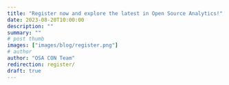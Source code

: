 ```yaml
---
title: "Register now and explore the latest in Open Source Analytics!"
date: 2023-08-20T10:00:00
description: ""
summary: ""
# post thumb
images: ["images/blog/register.png"]
# author
author: "OSA CON Team"
redirection: register/
draft: true
---
```

